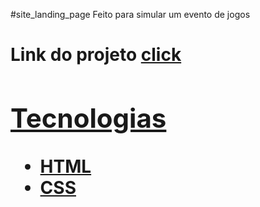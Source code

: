 #site_landing_page
Feito para simular um evento de jogos 
<h1>Link do projeto <a href="https://italomirandasantiago.github.io/site-simples-de-inscricao-para-um-evento/css/">click</a.</h1>
  
<h2>Tecnologias</h2>
<ul>

  <li>HTML</li>
  <li>CSS</li>
  
</ul>
